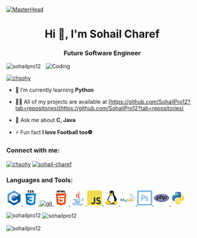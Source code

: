 [![MasterHead](https://pbs.twimg.com/profile_banners/1661620923412127747/1693829827/1500x500)](https://youtu.be/dQw4w9WgXcQ?si=60QfFGlQ1xA3ykRs)

<h1 align="center">Hi 👋, I'm Sohail Charef</h1>
<h3 align="center">Future Software Engineer</h3>
<img align="right" alt="Coding" width="400" src="https://th.bing.com/th/id/R.c895db405f490e3eda00969757c55e3d?rik=8dq47eQd%2fd35QQ&pid=ImgRaw&r=0">
<p align="left"> <img src="https://komarev.com/ghpvc/?username=sohailpro12&label=Profile%20views&color=0e75b6&style=flat" alt="sohailpro12" /> </p>

<p align="left"> <a href="https://twitter.com/chsohy" target="blank"><img src="https://img.shields.io/twitter/follow/chsohy?logo=twitter&style=for-the-badge" alt="chsohy" /></a> </p>

- 🌱 I’m currently learning **Python**

- 👨‍💻 All of my projects are available at [https://github.com/SohailPro12?tab=repositories](https://github.com/SohailPro12?tab=repositories)

- 💬 Ask me about **C, Java**

- ⚡ Fun fact **I love Football too⚽**

<h3 align="left">Connect with me:</h3>
<p align="left">
<a href="https://twitter.com/chsohy" target="blank"><img align="center" src="https://raw.githubusercontent.com/rahuldkjain/github-profile-readme-generator/master/src/images/icons/Social/twitter.svg" alt="chsohy" height="30" width="40" /></a>
<a href="https://linkedin.com/in/sohail-charef" target="blank"><img align="center" src="https://raw.githubusercontent.com/rahuldkjain/github-profile-readme-generator/master/src/images/icons/Social/linked-in-alt.svg" alt="sohail-charef" height="30" width="40" /></a>
</p>

<h3 align="left">Languages and Tools:</h3>
<p align="left"> <a href="https://www.cprogramming.com/" target="_blank" rel="noreferrer"> <img src="https://raw.githubusercontent.com/devicons/devicon/master/icons/c/c-original.svg" alt="c" width="40" height="40"/> </a> <a href="https://www.w3schools.com/css/" target="_blank" rel="noreferrer"> <img src="https://raw.githubusercontent.com/devicons/devicon/master/icons/css3/css3-original-wordmark.svg" alt="css3" width="40" height="40"/> </a> <a href="https://git-scm.com/" target="_blank" rel="noreferrer"> <img src="https://www.vectorlogo.zone/logos/git-scm/git-scm-icon.svg" alt="git" width="40" height="40"/> </a> <a href="https://www.w3.org/html/" target="_blank" rel="noreferrer"> <img src="https://raw.githubusercontent.com/devicons/devicon/master/icons/html5/html5-original-wordmark.svg" alt="html5" width="40" height="40"/> </a> <a href="https://www.java.com" target="_blank" rel="noreferrer"> <img src="https://raw.githubusercontent.com/devicons/devicon/master/icons/java/java-original.svg" alt="java" width="40" height="40"/> </a> <a href="https://developer.mozilla.org/en-US/docs/Web/JavaScript" target="_blank" rel="noreferrer"> <img src="https://raw.githubusercontent.com/devicons/devicon/master/icons/javascript/javascript-original.svg" alt="javascript" width="40" height="40"/> </a> <a href="https://www.linux.org/" target="_blank" rel="noreferrer"> <img src="https://raw.githubusercontent.com/devicons/devicon/master/icons/linux/linux-original.svg" alt="linux" width="40" height="40"/> </a> <a href="https://www.mysql.com/" target="_blank" rel="noreferrer"> <img src="https://raw.githubusercontent.com/devicons/devicon/master/icons/mysql/mysql-original-wordmark.svg" alt="mysql" width="40" height="40"/> </a> <a href="https://www.photoshop.com/en" target="_blank" rel="noreferrer"> <img src="https://raw.githubusercontent.com/devicons/devicon/master/icons/photoshop/photoshop-line.svg" alt="photoshop" width="40" height="40"/> </a> <a href="https://www.php.net" target="_blank" rel="noreferrer"> <img src="https://raw.githubusercontent.com/devicons/devicon/master/icons/php/php-original.svg" alt="php" width="40" height="40"/> </a> <a href="https://www.python.org" target="_blank" rel="noreferrer"> <img src="https://raw.githubusercontent.com/devicons/devicon/master/icons/python/python-original.svg" alt="python" width="40" height="40"/> </a> </p>

<p><img align="left" src="https://github-readme-stats.vercel.app/api/top-langs?username=sohailpro12&show_icons=true&locale=en&layout=compact" alt="sohailpro12" /></p>

<p>&nbsp;<img align="center" src="https://github-readme-stats.vercel.app/api?username=sohailpro12&show_icons=true&locale=en" alt="sohailpro12" /></p>

<p><img align="center" src="https://github-readme-streak-stats.herokuapp.com/?user=sohailpro12&" alt="sohailpro12" /></p>
